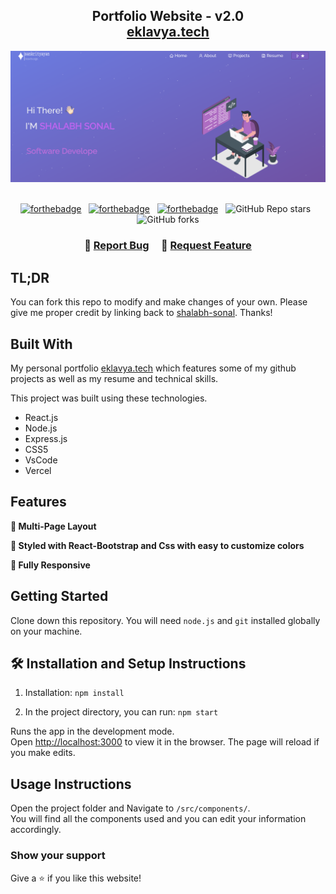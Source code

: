 <h2 align="center">
  Portfolio Website - v2.0<br/>
  <a href="https://shalabh-sonal.vercel.app/" target="_blank">eklavya.tech</a>
</h2>
<div align="center">
  <img alt="Demo" src="./Images/readme-img.png" />
</div>

<br/>

<center>

[![forthebadge](https://forthebadge.com/images/badges/built-with-love.svg)](https://forthebadge.com) &nbsp;
[![forthebadge](https://forthebadge.com/images/badges/made-with-javascript.svg)](https://forthebadge.com) &nbsp;
[![forthebadge](https://forthebadge.com/images/badges/open-source.svg)](https://forthebadge.com) &nbsp;
![GitHub Repo stars](https://img.shields.io/github/stars/shalabh-sonal/portfolio?color=red&logo=github&style=for-the-badge) &nbsp;
![GitHub forks](https://img.shields.io/github/forks/shalabh-sonal/portfolio?color=red&logo=github&style=for-the-badge)

</center>

<h3 align="center">
    🔹
    <a href="https://github.com/shalabh-sonal/portfolio/issues">Report Bug</a> &nbsp; &nbsp;
    🔹
    <a href="https://github.com/shalabh-sonal/portfolio/issues">Request Feature</a>
</h3>

## TL;DR

You can fork this repo to modify and make changes of your own. Please give me proper credit by linking back to [shalabh-sonal](https://github.com/shalabh-sonal/portfolio/). Thanks!

## Built With

My personal portfolio <a href="https://shalabh-sonal.vercel.app" target="_blank">eklavya.tech</a> which features some of my github projects as well as my resume and technical skills.<br/>

This project was built using these technologies.

- React.js
- Node.js
- Express.js
- CSS5
- VsCode
- Vercel

## Features

**📖 Multi-Page Layout**

**🎨 Styled with React-Bootstrap and Css with easy to customize colors**

**📱 Fully Responsive**

## Getting Started

Clone down this repository. You will need `node.js` and `git` installed globally on your machine.

## 🛠 Installation and Setup Instructions

1. Installation: `npm install`

2. In the project directory, you can run: `npm start`

Runs the app in the development mode.\
Open [http://localhost:3000](http://localhost:3000) to view it in the browser.
The page will reload if you make edits.

## Usage Instructions

Open the project folder and Navigate to `/src/components/`. <br/>
You will find all the components used and you can edit your information accordingly.

### Show your support

Give a ⭐ if you like this website!

